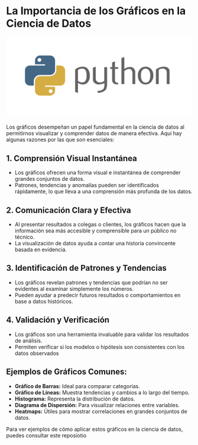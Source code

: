 # La Importancia de los Gráficos en la Ciencia de Datos

![Logo de Python](https://github.com/MontielAguilar/35-Uso-Graficos/blob/main/python-logo.png)

Los gráficos desempeñan un papel fundamental en la ciencia de datos al permitirnos visualizar y comprender datos de manera efectiva. Aquí hay algunas razones por las que son esenciales:

## 1. **Comprensión Visual Instantánea**
   - Los gráficos ofrecen una forma visual e instantánea de comprender grandes conjuntos de datos.
   - Patrones, tendencias y anomalías pueden ser identificados rápidamente, lo que lleva a una comprensión más profunda de los datos.

## 2. **Comunicación Clara y Efectiva**
   - Al presentar resultados a colegas o clientes, los gráficos hacen que la información sea más accesible y comprensible para un público no técnico.
   - La visualización de datos ayuda a contar una historia convincente basada en evidencia.

## 3. **Identificación de Patrones y Tendencias**
   - Los gráficos revelan patrones y tendencias que podrían no ser evidentes al examinar simplemente los números.
   - Pueden ayudar a predecir futuros resultados o comportamientos en base a datos históricos.

## 4. **Validación y Verificación**
   - Los gráficos son una herramienta invaluable para validar los resultados de análisis.
   - Permiten verificar si los modelos o hipótesis son consistentes con los datos observados

## Ejemplos de Gráficos Comunes:
- **Gráfico de Barras:** Ideal para comparar categorías.
- **Gráfico de Líneas:** Muestra tendencias y cambios a lo largo del tiempo.
- **Histograma:** Representa la distribución de datos.
- **Diagrama de Dispersión:** Para visualizar relaciones entre variables.
- **Heatmaps:** Útiles para mostrar correlaciones en grandes conjuntos de datos.

Para ver ejemplos de cómo aplicar estos gráficos en la ciencia de datos, puedes consultar este reposiotio
